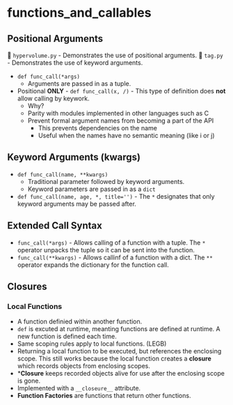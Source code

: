 # functions_and_callables

## Positional Arguments

:page_facing_up: `hypervolume.py` - Demonstrates the use of positional arguments.
:page_facing_up: `tag.py` - Demonstrates the use of keyword arguments.

* `def func_call(*args)`
  * Arguments are passed in as a tuple.
* Positional **ONLY** - `def func_call(x, /)` - This type of definition does **not** allow calling by keywork.
  * Why?
  * Parity with modules implemented in other languages such as C
  * Prevent formal argument names from becoming a part of the API
    * This prevents dependencies on the name
    * Useful when the names have no semantic meaning (like i or j)

## Keyword Arguments (kwargs)

* `def func_call(name, **kwargs)`
  * Traditional parameter followed by keyword arguments.
  * Keyword parameters are passed in as a `dict`
* `def func_call(name, age, *, title='')` - The `*` designates that only keyword arguments may be passed after.

## Extended Call Syntax

* `func_call(*args)` - Allows calling of a function with a tuple. The `*` operator unpacks the tuple so it can be sent into the function.
* `func_call(**kwargs)` - Allows callinf of a function with a dict.  The `**` operator expands the dictionary for the function call.

## Closures

### Local Functions

* A function definied within another function.
* `def` is excuted at runtime, meanting functions are defined at runtime.  A new function is defined each time.
* Same scoping rules apply to local functions. (LEGB)
* Returning a local function to be executed, but references the enclosing scope.  This still works because the local function creates a **closure** which records objects from enclosing scopes.
* ***Closure** keeps recorded objects alive for use after the enclosing scope is gone.
* Implemented with a `__closeure__` attribute.
* **Function Factories** are functions that return other functions.
